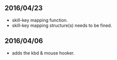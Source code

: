 
2016/04/23
----------------
* skill-key mapping function.
* skill-key mapping structure(s) needs to be fined.

2016/04/06
----------------
* adds the kbd & mouse hooker.


